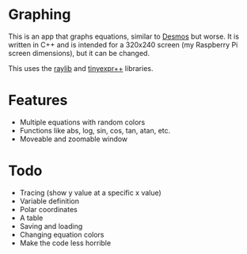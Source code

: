 # Graphing
This is an app that graphs equations, similar to [Desmos](https://desmos.com/calculator) but worse.
It is written in C++ and is intended for a 320x240 screen (my Raspberry Pi screen dimensions), but it can be changed.  
  
This uses the [raylib](https://github.com/raysan5/raylib) and [tinyexpr++](https://github.com/Blake-Madden/tinyexpr-plusplus) libraries.

# Features
- Multiple equations with random colors
- Functions like abs, log, sin, cos, tan, atan, etc.
- Moveable and zoomable window

# Todo
- Tracing (show y value at a specific x value)
- Variable definition
- Polar coordinates
- A table
- Saving and loading
- Changing equation colors
- Make the code less horrible
